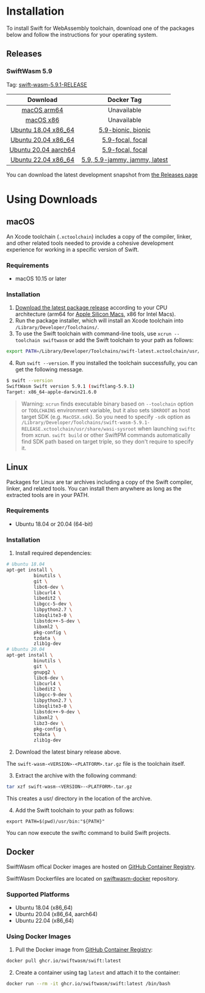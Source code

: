 # Installation

To install Swift for WebAssembly toolchain, download one of the packages below and follow the instructions for your operating system.

## Releases

### SwiftWasm 5.9

Tag: [swift-wasm-5.9.1-RELEASE](https://github.com/swiftwasm/swift/releases/tag/swift-wasm-5.9.1-RELEASE)

| Download | Docker Tag |
|:------------------:|:----------:|
| [macOS arm64](https://github.com/swiftwasm/swift/releases/download/swift-wasm-5.9.1-RELEASE/swift-wasm-5.9.1-RELEASE-macos_arm64.pkg) | Unavailable |
| [macOS x86](https://github.com/swiftwasm/swift/releases/download/swift-wasm-5.9.1-RELEASE/swift-wasm-5.9.1-RELEASE-macos_x86_64.pkg) | Unavailable |
| [Ubuntu 18.04 x86_64](https://github.com/swiftwasm/swift/releases/download/swift-wasm-5.9.1-RELEASE/swift-wasm-5.9.1-RELEASE-ubuntu18.04_x86_64.tar.gz) | [5.9-bionic, bionic](https://github.com/orgs/swiftwasm/packages/container/package/swift) |
| [Ubuntu 20.04 x86_64](https://github.com/swiftwasm/swift/releases/download/swift-wasm-5.9.1-RELEASE/swift-wasm-5.9.1-RELEASE-ubuntu20.04_x86_64.tar.gz) | [5.9-focal, focal](https://github.com/orgs/swiftwasm/packages/container/package/swift) |
| [Ubuntu 20.04 aarch64](https://github.com/swiftwasm/swift/releases/download/swift-wasm-5.9.1-RELEASE/swift-wasm-5.9.1-RELEASE-ubuntu20.04_aarch64.tar.gz) | [5.9-focal, focal](https://github.com/orgs/swiftwasm/packages/container/package/swift) |
| [Ubuntu 22.04 x86_64](https://github.com/swiftwasm/swift/releases/download/swift-wasm-5.9.1-RELEASE/swift-wasm-5.9.1-RELEASE-ubuntu22.04_x86_64.tar.gz) | [5.9, 5.9-jammy, jammy, latest](https://github.com/orgs/swiftwasm/packages/container/package/swift) |


You can download the latest development snapshot from [the Releases page](https://github.com/swiftwasm/swift/releases)


# Using Downloads

## macOS

An Xcode toolchain (`.xctoolchain`) includes a copy of the compiler, linker, and other related tools needed to provide a cohesive development experience for working in a specific version of Swift.


### Requirements

- macOS 10.15 or later


### Installation

1. [Download the latest package release](https://book.swiftwasm.org/getting-started/setup.html#swiftwasm-57) according to your CPU architecture (arm64 for [Apple Silicon Macs](https://support.apple.com/en-us/HT211814), x86 for Intel Macs).
2. Run the package installer, which will install an Xcode toolchain into `/Library/Developer/Toolchains/`.
3. To use the Swift toolchain with command-line tools, use `xcrun --toolchain swiftwasm` or add the Swift toolchain to your path as follows:

```bash
export PATH=/Library/Developer/Toolchains/swift-latest.xctoolchain/usr/bin:"${PATH}"
```

4. Run `swift --version`. If you installed the toolchain successfully, you can get the following message.

```bash
$ swift --version
SwiftWasm Swift version 5.9.1 (swiftlang-5.9.1)
Target: x86_64-apple-darwin21.6.0
```

> Warning: `xcrun` finds executable binary based on `--toolchain` option or `TOOLCHAINS` environment variable, but it also sets `SDKROOT` as host target SDK (e.g. `MacOSX.sdk`). So you need to specify `-sdk` option as `/Library/Developer/Toolchains/swift-wasm-5.9.1-RELEASE.xctoolchain/usr/share/wasi-sysroot` when launching `swiftc` from xcrun. `swift build` or other SwiftPM commands automatically find SDK path based on target triple, so they don't require to specify it.


## Linux

Packages for Linux are tar archives including a copy of the Swift compiler, linker, and related tools. You can install them anywhere as long as the extracted tools are in your PATH.

### Requirements

- Ubuntu 18.04 or 20.04 (64-bit)

### Installation

1. Install required dependencies:


```bash
# Ubuntu 18.04
apt-get install \
          binutils \
          git \
          libc6-dev \
          libcurl4 \
          libedit2 \
          libgcc-5-dev \
          libpython2.7 \
          libsqlite3-0 \
          libstdc++-5-dev \
          libxml2 \
          pkg-config \
          tzdata \
          zlib1g-dev
# Ubuntu 20.04
apt-get install \
          binutils \
          git \
          gnupg2 \
          libc6-dev \
          libcurl4 \
          libedit2 \
          libgcc-9-dev \
          libpython2.7 \
          libsqlite3-0 \
          libstdc++-9-dev \
          libxml2 \
          libz3-dev \
          pkg-config \
          tzdata \
          zlib1g-dev
```

2. Download the latest binary release above.

The `swift-wasm-<VERSION>-<PLATFORM>.tar.gz` file is the toolchain itself.

3. Extract the archive with the following command:

```bash
tar xzf swift-wasm-<VERSION>-<PLATFORM>.tar.gz
```
This creates a usr/ directory in the location of the archive.


4. Add the Swift toolchain to your path as follows:

```
export PATH=$(pwd)/usr/bin:"${PATH}"
```

You can now execute the swiftc command to build Swift projects.


## Docker

SwiftWasm offical Docker images are hosted on [GitHub Container Registry](https://github.com/orgs/swiftwasm/packages/container/package/swift).

SwiftWasm Dockerfiles are located on [swiftwasm-docker](https://github.com/swiftwasm/swiftwasm-docker) repository.

### Supported Platforms

- Ubuntu 18.04 (x86_64)
- Ubuntu 20.04 (x86_64, aarch64)
- Ubuntu 22.04 (x86_64)

### Using Docker Images

1. Pull the Docker image from [GitHub Container Registry](https://github.com/orgs/swiftwasm/packages/container/package/swift):

```bash
docker pull ghcr.io/swiftwasm/swift:latest
```

2. Create a container using tag `latest` and attach it to the container:

```bash
docker run --rm -it ghcr.io/swiftwasm/swift:latest /bin/bash
```
